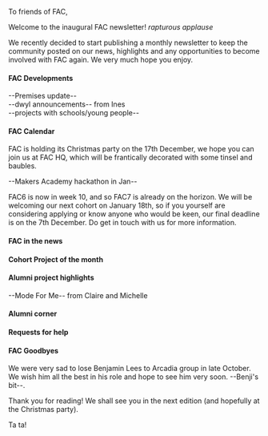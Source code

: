 To friends of FAC,

Welcome to the inaugural FAC newsletter! *rapturous applause*

We recently decided to start publishing a monthly newsletter to keep the community posted on our news, highlights and any opportunities to become involved with FAC again. We very much hope you enjoy.

#### FAC Developments

--Premises update--  
--dwyl announcements-- from Ines  
--projects with schools/young people--

#### FAC Calendar

FAC is holding its Christmas party on the 17th December, we hope you can join us at FAC HQ, which will be frantically decorated with some tinsel and baubles.

--Makers Academy hackathon in Jan--

FAC6 is now in week 10, and so FAC7 is already on the horizon. We will be welcoming our next cohort on January 18th, so if you yourself are considering applying or know anyone who would be keen, our final deadline is on the 7th December. Do get in touch with us for more information.

#### FAC in the news

#### Cohort Project of the month

#### Alumni project highlights

--Mode For Me-- from Claire and Michelle

#### Alumni corner

#### Requests for help

#### FAC Goodbyes

We were very sad to lose Benjamin Lees to Arcadia group in late October. We wish him all the best in his role and hope to see him very soon. --Benji's bit--. 

Thank you for reading! We shall see you in the next edition (and hopefully at the Christmas party).

Ta ta!
